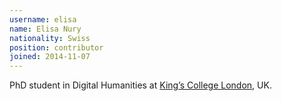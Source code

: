 ```yaml
---
username: elisa
name: Elisa Nury
nationality: Swiss
position: contributor
joined: 2014-11-07
---
```

PhD student in Digital Humanities at [King’s College London](http://www.kcl.ac.uk/index.aspx), UK.
